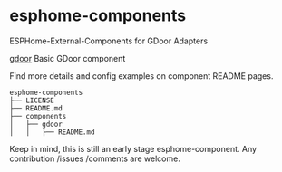 # esphome-components
ESPHome-External-Components for GDoor Adapters

[gdoor](components/gdoor/README.md) Basic GDoor component

Find more details and config examples on component README pages.
```commandline
esphome-components
├── LICENSE
├── README.md
├── components
│   ├── gdoor
│   │   ├── README.md
```

Keep in mind, this is still an early stage esphome-component. Any contribution /issues /comments are welcome. 

